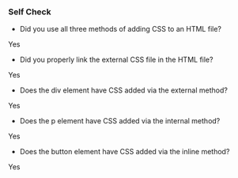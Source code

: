 ### Self Check
- Did you use all three methods of adding CSS to an HTML file?

Yes

- Did you properly link the external CSS file in the HTML file?

Yes

- Does the div element have CSS added via the external method?

Yes

- Does the p element have CSS added via the internal method?

Yes

- Does the button element have CSS added via the inline method?

Yes